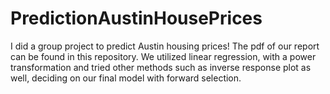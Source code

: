 # PredictionAustinHousePrices

I did a group project to predict Austin housing prices! The pdf of our report can be found in this repository. We utilized linear regression, with a power transformation and tried other methods such as inverse response plot as well, deciding on our final model with forward selection.
